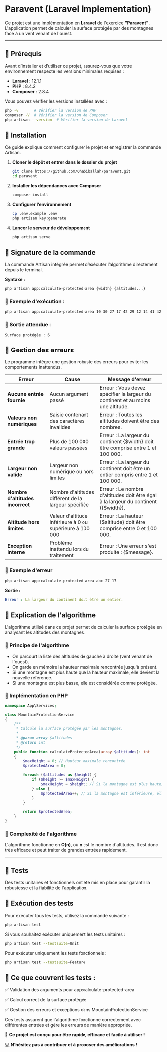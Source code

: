 # Paravent (Laravel Implementation)

Ce projet est une implémentation en **Laravel** de l'exercice **"Paravent"**.  
L'application permet de calculer la surface protégée par des montagnes face à un vent venant de l'ouest.

---

## 📌 Prérequis  

Avant d’installer et d’utiliser ce projet, assurez-vous que votre environnement respecte les versions minimales requises :  
- **Laravel** : 12.1.1
- **PHP** : 8.4.2  
- **Composer** : 2.8.4  

Vous pouvez vérifier les versions installées avec :  
```bash
php -v       # Vérifier la version de PHP
composer -V  # Vérifier la version de Composer
php artisan --version  # Vérifier la version de Laravel
```

## 📌 Installation

Ce guide explique comment configurer le projet et enregistrer la commande Artisan.

1. **Cloner le dépôt et entrer dans le dossier du projet**
   ```bash
   git clone https://github.com/Ohabiballah/paravent.git
   cd paravent
   ```

2. **Installer les dépendances avec Composer**
   ```bash
   composer install
   ```

3. **Configurer l’environnement**
   ```bash
   cp .env.example .env
   php artisan key:generate
   ```

4. **Lancer le serveur de développement**
   ```bash
   php artisan serve
   ```

## 📌 Signature de la commande

La commande Artisan intégrée permet d’exécuter l’algorithme directement depuis le terminal.

**Syntaxe :**
```bash
php artisan app:calculate-protected-area {width} {altitudes...}
```

### 📌 Exemple d'exécution :
```bash
php artisan app:calculate-protected-area 10 30 27 17 42 29 12 14 41 42 42
```

### 📌 Sortie attendue :
```nginx
Surface protégée : 6
```

## 📌 Gestion des erreurs

Le programme intègre une gestion robuste des erreurs pour éviter les comportements inattendus.

| Erreur | Cause | Message d'erreur |
|--------|-------|------------------|
| **Aucune entrée fournie** | Aucun argument passé | Erreur : Vous devez spécifier la largeur du continent et au moins une altitude. |
| **Valeurs non numériques** | Saisie contenant des caractères invalides | Erreur : Toutes les altitudes doivent être des nombres. |
| **Entrée trop grande** | Plus de 100 000 valeurs passées | Erreur : La largeur du continent {$width} doit être comprise entre 1 et 100 000. |
| **Largeur non valide** | Largeur non numérique ou hors limites | Erreur : La largeur du continent doit être un entier compris entre 1 et 100 000. |
| **Nombre d'altitudes incorrect** | Nombre d'altitudes différent de la largeur spécifiée | Erreur : Le nombre d'altitudes doit être égal à la largeur du continent ({$width}). |
| **Altitude hors limites** | Valeur d'altitude inférieure à 0 ou supérieure à 100 000 | Erreur : La hauteur {$altitude} doit être comprise entre 0 et 100 000. |
| **Exception interne** | Problème inattendu lors du traitement | Erreur : Une erreur s'est produite : {$message}. |

### 📌 Exemple d'erreur

```bash
php artisan app:calculate-protected-area abc 27 17
```

**Sortie :**
```yaml
Erreur : La largeur du continent doit être un entier.
```

## 📌 Explication de l'algorithme

L'algorithme utilisé dans ce projet permet de calculer la surface protégée en analysant les altitudes des montagnes.

### 📝 Principe de l'algorithme
- On parcourt la liste des altitudes de gauche à droite (vent venant de l'ouest).
- On garde en mémoire la hauteur maximale rencontrée jusqu'à présent.
- Si une montagne est plus haute que la hauteur maximale, elle devient la nouvelle référence.
- Si une montagne est plus basse, elle est considérée comme protégée.

### 📂 Implémentation en PHP

```php
namespace App\Services;

class MountainProtectionService
{
    /**
     * Calcule la surface protégée par les montagnes.
     *
     * @param array $altitudes
     * @return int
     */
    public function calculateProtectedArea(array $altitudes): int
    {
        $maxHeight = 0; // Hauteur maximale rencontrée
        $protectedArea = 0;

        foreach ($altitudes as $height) {
            if ($height >= $maxHeight) {
                $maxHeight = $height; // Si la montagne est plus haute, on met à jour la hauteur maximale
            } else {
                $protectedArea++; // Si la montagne est inférieure, elle est protégée
            }
        }

        return $protectedArea;
    }
}
```

### 📝 Complexité de l'algorithme
L'algorithme fonctionne en **O(n)**, où **n** est le nombre d'altitudes. Il est donc très efficace et peut traiter de grandes entrées rapidement.

---

## 📌 Tests

Des tests unitaires et fonctionnels ont été mis en place pour garantir la robustesse et la fiabilité de l'application.

## 📌 Exécution des tests

Pour exécuter tous les tests, utilisez la commande suivante :

```bash
php artisan test
```
Si vous souhaitez exécuter uniquement les tests unitaires :

```bash
php artisan test --testsuite=Unit
```

Pour exécuter uniquement les tests fonctionnels :

```bash
php artisan test --testsuite=Feature
```

## 📌 Ce que couvrent les tests :
✅ Validation des arguments pour app:calculate-protected-area

✅ Calcul correct de la surface protégée

✅ Gestion des erreurs et exceptions dans MountainProtectionService

Ces tests assurent que l'algorithme fonctionne correctement avec différentes entrées et gère les erreurs de manière appropriée.

🚀 **Ce projet est conçu pour être rapide, efficace et facile à utiliser !**

💻 **N’hésitez pas à contribuer et à proposer des améliorations !**

